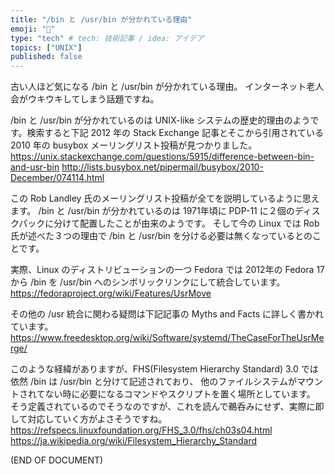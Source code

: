 ```yaml
---
title: "/bin と /usr/bin が分かれている理由"
emoji: "👴"
type: "tech" # tech: 技術記事 / idea: アイデア
topics: ["UNIX"]
published: false
---
```

古い人ほど気になる /bin と /usr/bin が分かれている理由。
インターネット老人会がウキウキしてしまう話題ですね。

/bin と /usr/bin が分かれているのは UNIX-like システムの歴史的理由のようです。検索すると下記 2012 年の Stack Exchange 記事とそこから引用されている 2010 年の busybox メーリングリスト投稿が見つかりました。
https://unix.stackexchange.com/questions/5915/difference-between-bin-and-usr-bin
http://lists.busybox.net/pipermail/busybox/2010-December/074114.html

この Rob Landley 氏のメーリングリスト投稿が全てを説明しているように思えます。
/bin と /usr/bin が分かれているのは 1971年頃に PDP-11 に２個のディスクパックに分けて配置したことが由来のようです。 そして今の Linux では Rob 氏が述べた３つの理由で /bin と /usr/bin を分ける必要は無くなっているとのことです。

実際、Linux のディストリビューションの一つ Fedora では 2012年の Fedora 17 から /bin を /usr/bin へのシンボリックリンクにして統合しています。
https://fedoraproject.org/wiki/Features/UsrMove

その他の /usr 統合に関わる疑問は下記記事の Myths and Facts に詳しく書かれています。
https://www.freedesktop.org/wiki/Software/systemd/TheCaseForTheUsrMerge/


このような経緯がありますが、FHS(Filesystem Hierarchy Standard) 3.0 では依然 /bin は /usr/bin と分けて記述されており、 他のファイルシステムがマウントされてない時に必要になるコマンドやスクリプトを置く場所としています。
そう定義されているのでそうなのですが、これを読んで鵜呑みにせず、実際に即して対応していく方がよさそうですね。
https://refspecs.linuxfoundation.org/FHS_3.0/fhs/ch03s04.html
https://ja.wikipedia.org/wiki/Filesystem_Hierarchy_Standard

(END OF DOCUMENT)
